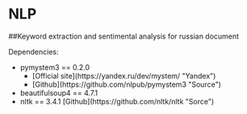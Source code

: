 # NLP
##Keyword extraction and sentimental analysis for russian document

<p>Dependencies: </p>
<ul>
<li>pymystem3 == 0.2.0 
  <ul type = "square">
    <li>[Official site](https://yandex.ru/dev/mystem/ "Yandex")</li> 
    <li>[Github](https://github.com/nlpub/pymystem3 "Source")</li> 
  </ul>
<li>beautifulsoup4 == 4.7.1</li>
<li>nltk == 3.4.1  [Github](https://github.com/nltk/nltk "Sorce")</li>
<ul>
